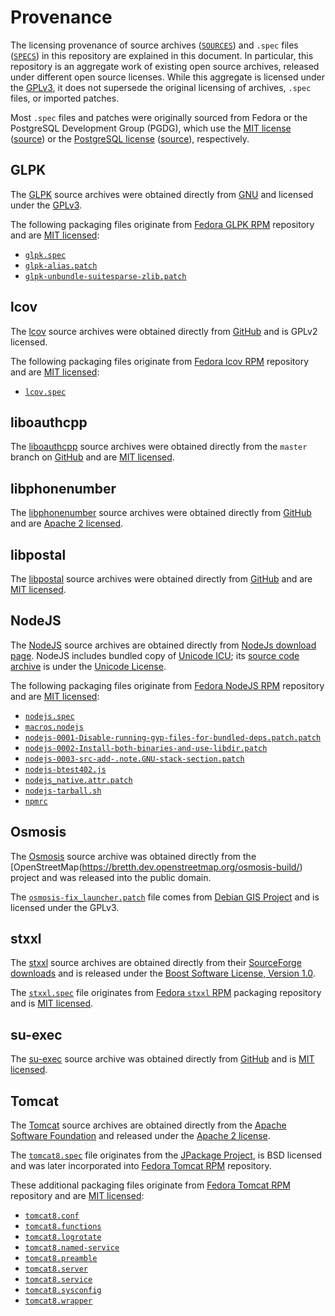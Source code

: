 # Provenance

The licensing provenance of source archives
([`SOURCES`](../SOURCES)) and `.spec` files ([`SPECS`](../SPECS)) in this
repository are explained in this document.  In particular, this repository
is an aggregate work of existing open source archives, released
under different open source licenses.  While this aggregate is licensed under the
[GPLv3](../LICENSE), it does not supersede the original licensing of
archives, `.spec` files, or imported patches.

Most `.spec` files and patches
were originally sourced from Fedora or the PostgreSQL Development Group (PGDG),
which use the [MIT license](./licenses/Fedora-LICENSE)
([source](https://fedoraproject.org/wiki/Legal:Licenses/LicenseAgreement))
or the
[PostgreSQL license](./licenses/PostgreSQL-LICENSE)
([source](http://apt.postgresql.org/pub/README)), respectively.

## GLPK

The [GLPK](https://www.gnu.org/software/glpk/glpk.html) source archives were
obtained directly from [GNU](https://ftp.gnu.org/gnu/glpk/) and licensed under
the [GPLv3](https://www.gnu.org/licenses/gpl.html).

The following packaging files originate from
[Fedora GLPK RPM](https://src.fedoraproject.org/rpms/glpk)
repository and are [MIT licensed](./licenses/Fedora-LICENSE):

* [`glpk.spec`](../SPECS/glpk.spec)
* [`glpk-alias.patch`](../SOURCES/glpk-alias.patch)
* [`glpk-unbundle-suitesparse-zlib.patch`](../SOURCES/glpk-unbundle-suitesparse-zlib.patch)

## lcov

The [lcov](https://github.com/linux-test-project/lcov/) source
archives were obtained directly from
[GitHub](https://github.com/linux-test-project/lcov/releases) and
is GPLv2 licensed.

The following packaging files originate from
[Fedora lcov RPM](https://src.fedoraproject.org/rpms/lcov)
repository and are [MIT licensed](./licenses/Fedora-LICENSE):

* [`lcov.spec`](../SPECS/lcov.spec)


## liboauthcpp

The [liboauthcpp](https://github.com/sirikata/liboauthcpp) source
archives were obtained directly from the `master` branch on
[GitHub](https://github.com/sirikata/liboauthcpp/) and are
[MIT licensed](https://github.com/sirikata/liboauthcpp/blob/master/LICENSE).

## libphonenumber

The [libphonenumber](https://github.com/googlei18n/libphonenumber) source
archives were obtained directly from
[GitHub](https://github.com/googlei18n/libphonenumber/releases) and are
[Apache 2 licensed](https://github.com/googlei18n/libphonenumber/blob/master/LICENSE).

## libpostal

The [libpostal](https://github.com/openvenues/libpostal) source
archives were obtained directly from
[GitHub](https://github.com/openvenues/libpostal/releases) and are
[MIT licensed](https://github.com/openvenues/libpostal/blob/master/LICENSE).

## NodeJS

The [NodeJS](https://nodejs.org/) source archives are obtained
directly from [NodeJs download page](https://nodejs.org/en/download/).
NodeJS includes bundled copy of [Unicode ICU](https://github.com/unicode-org/icu);
its [source code archive](../SOURCES/icu4c-67_1-src.tgz) is under the
[Unicode License](https://github.com/unicode-org/icu/blob/main/icu4c/LICENSE).

The following packaging files originate from
[Fedora NodeJS RPM](https://src.fedoraproject.org/rpms/nodejs)
repository and are [MIT licensed](./licenses/Fedora-LICENSE):

* [`nodejs.spec`](../SPECS/nodejs.spec)
* [`macros.nodejs`](../SOURCES/macros.nodejs)
* [`nodejs-0001-Disable-running-gyp-files-for-bundled-deps.patch.patch`](../SOURCES/nodejs-0001-Disable-running-gyp-files-for-bundled-deps.patch)
* [`nodejs-0002-Install-both-binaries-and-use-libdir.patch`](../SOURCES/nodejs-0002-Install-both-binaries-and-use-libdir.patch)
* [`nodejs-0003-src-add-.note.GNU-stack-section.patch`](../SOURCES/nodejs-0003-src-add-.note.GNU-stack-section.patch)
* [`nodejs-btest402.js`](../SOURCES/nodejs-btest402.js)
* [`nodejs_native.attr.patch`](../SOURCES/nodejs_native.attr)
* [`nodejs-tarball.sh`](../SOURCES/nodejs-tarball.sh)
* [`npmrc`](../SOURCES/npmrc)

## Osmosis

The [Osmosis](https://wiki.openstreetmap.org/wiki/Osmosis) source archive was
obtained directly from the [OpenStreetMap(https://bretth.dev.openstreetmap.org/osmosis-build/)
project and was released into the public domain.

The [`osmosis-fix_launcher.patch`](../SOURCES/osmosis-fix_launcher.patch) file
comes from [Debian GIS Project](https://salsa.debian.org/debian-gis-team/osmosis/blob/master/debian/patches/01-fix_launcher.patch)
and is licensed under the GPLv3.

## stxxl

The [stxxl](http://stxxl.org/) source archives are obtained
directly from their [SourceForge downloads](https://sourceforge.net/projects/stxxl/files/stxxl/1.3.1/stxxl-1.3.1.tar.gz/download)
and is released under the
[Boost Software License, Version 1.0](http://www.boost.org/LICENSE_1_0.txt).

The [`stxxl.spec`](../SPECS/stxxl.spec) file originates from
[Fedora `stxxl` RPM](https://src.fedoraproject.org/rpms/stxxl)
packaging repository and is [MIT licensed](./licenses/Fedora-LICENSE).

## su-exec

The [su-exec](https://github.com/ncopa/su-exec) source archive was obtained
directly from [GitHub](https://github.com/ncopa/su-exec/releases) and
is [MIT licensed](https://github.com/ncopa/su-exec/blob/master/LICENSE).

## Tomcat

The [Tomcat](https://tomcat.apache.org/) source archives are obtained
directly from the [Apache Software Foundation](https://www.apache.org/dist/tomcat/)
and released under the [Apache 2 license](http://www.apache.org/licenses/LICENSE-2.0).

The [`tomcat8.spec`](../SPECS/tomcat8.spec) file originates from the
[JPackage Project](http://www.jpackage.org), is BSD licensed and
was later incorporated into
[Fedora Tomcat RPM](https://src.fedoraproject.org/rpms/tomcat)
repository.

These additional packaging files originate from
[Fedora Tomcat RPM](https://src.fedoraproject.org/rpms/tomcat)
repository and are [MIT licensed](./licenses/Fedora-LICENSE):

* [`tomcat8.conf`](../SOURCES/tomcat8.conf)
* [`tomcat8.functions`](../SOURCES/tomcat8.functions)
* [`tomcat8.logrotate`](../SOURCES/tomcat8.logrotate)
* [`tomcat8.named-service`](../SOURCES/tomcat8.named-service)
* [`tomcat8.preamble`](../SOURCES/tomcat8.preamble)
* [`tomcat8.server`](../SOURCES/tomcat8.server)
* [`tomcat8.service`](../SOURCES/tomcat8.service)
* [`tomcat8.sysconfig`](../SOURCES/tomcat8.sysconfig)
* [`tomcat8.wrapper`](../SOURCES/tomcat8.wrapper)
